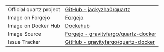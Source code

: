 |                         |                                                                                                |
| ----------------------- | ---------------------------------------------------------------------------------------------- |
| Official quartz project | [GitHub - jackyzha0/quartz](https://github.com/jackyzha0/quartz)                               |
| Image on Forgejo        | [Forgejo](https://code.modernleft.org/gravityfargo/-/packages/container/quartz-docker/)        |
| Image on Docker Hub     | [Dockehub](https://hub.docker.com/r/gravityfargo/quartz-docker)                                |
| Image Source            | [Forgejo - gravityfargo/quartz-docker](https://code.modernleft.org/gravityfargo/quartz-docker) |
| Issue Tracker           | [GitHub - gravityfargo/quartz-docker](https://github.com/gravityfargo/quartz-docker/issues)    |
